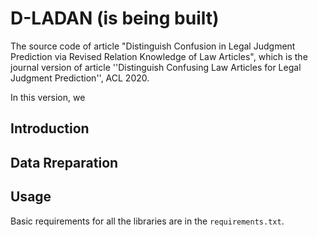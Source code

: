 # D-LADAN (is being built) 
The source code of article "Distinguish Confusion in Legal Judgment Prediction via Revised Relation Knowledge of Law Articles", which is the journal version of article ''Distinguish Confusing Law Articles for Legal Judgment Prediction'', ACL 2020.

In this version, we 

## Introduction

## Data Rreparation

## Usage

Basic requirements for all the libraries are in the `requirements.txt`.

